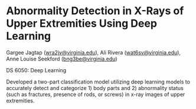 # Abnormality Detection in X-Rays of Upper Extremities Using Deep Learning

Gargee Jagtap (wra2jv@virginia.edu), Ali Rivera (wat6sv@virginia.edu), Anne Louise Seekford (bng3be@virginia.edu)

DS 6050: Deep Learning


Developed a two-part classification model utilizing deep learning models to accurately detect and categorize 1) body parts and 2) abnormality status (such as fractures, presence of rods, or screws) in x-ray images of upper extremities.
